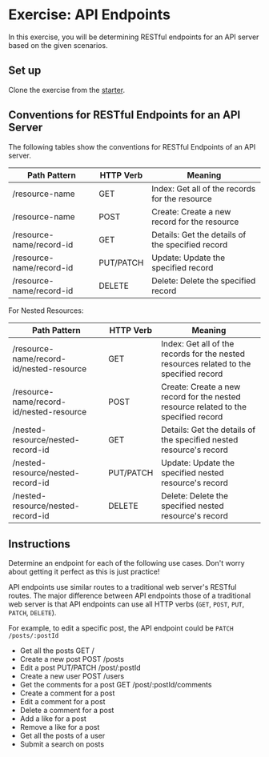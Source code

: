 # Exercise: API Endpoints

In this exercise, you will be determining RESTful endpoints for an API server
based on the given scenarios.

## Set up

Clone the exercise from the [starter].

## Conventions for RESTful Endpoints for an API Server

The following tables show the conventions for RESTful Endpoints of an API
server.

| Path Pattern             | HTTP Verb | Meaning                                          |
| ------------------------ | --------- | ------------------------------------------------ |
| /resource-name           | GET       | Index: Get all of the records for the resource   |
| /resource-name           | POST      | Create: Create a new record for the resource     |
| /resource-name/record-id | GET       | Details: Get the details of the specified record |
| /resource-name/record-id | PUT/PATCH | Update: Update the specified record              |
| /resource-name/record-id | DELETE    | Delete: Delete the specified record              |

For Nested Resources:

| Path Pattern                             | HTTP Verb | Meaning                                                                                |
| ---------------------------------------- | --------- | -------------------------------------------------------------------------------------- |
| /resource-name/record-id/nested-resource | GET       | Index: Get all of the records for the nested resources related to the specified record |
| /resource-name/record-id/nested-resource | POST      | Create: Create a new record for the nested resource related to the specified record    |
| /nested-resource/nested-record-id        | GET       | Details: Get the details of the specified nested resource's record                     |
| /nested-resource/nested-record-id        | PUT/PATCH | Update: Update the specified nested resource's record                                  |
| /nested-resource/nested-record-id        | DELETE    | Delete: Delete the specified nested resource's record                                  |

## Instructions

Determine an endpoint for each of the following use cases. Don't worry about
getting it perfect as this is just practice!

API endpoints use similar routes to a traditional web server's RESTful routes.
The major difference between API endpoints those of a traditional web server is
that API endpoints can use all HTTP verbs (`GET`, `POST`, `PUT`, `PATCH`,
`DELETE`).

For example, to edit a specific post, the API endpoint could be
`PATCH /posts/:postId`

- Get all the posts
  GET /
- Create a new post
    POST /posts
- Edit a post
    PUT/PATCH /post/:postId
- Create a new user
    POST /users
- Get the comments for a post
    GET /post/:postId/comments
- Create a comment for a post
- Edit a comment for a post
- Delete a comment for a post
- Add a like for a post
- Remove a like for a post
- Get all the posts of a user
- Submit a search on posts

[starter]: https://github.com/appacademy/practice-for-week-08-creating-api-docs
